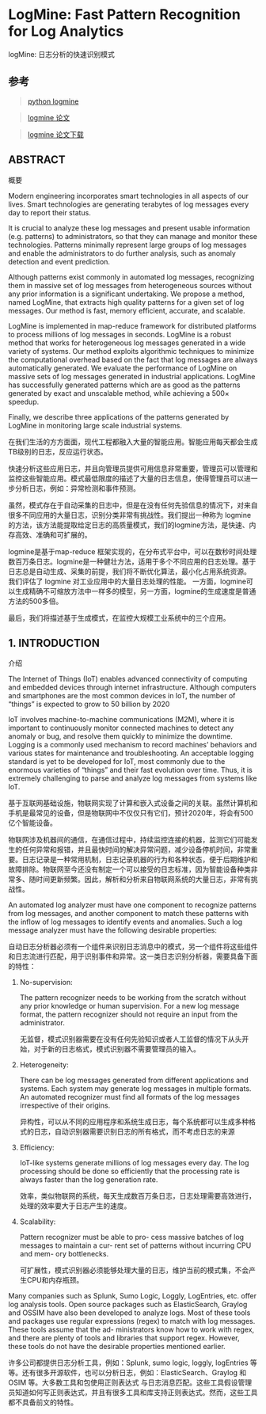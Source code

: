 # LogMine: Fast Pattern Recognition for Log Analytics

logMine: 日志分析的快速识别模式

## 参考

> [python logmine](https://github.com/trungdq88/logmine)

> [logmine 论文](https://www.cs.unm.edu/~mueen/Papers/LogMine.pdf)

> [logmine 论文下载](https://github.com/Kua-Fu/blog-book-images/blob/main/paper/LogMine.pdf)

## ABSTRACT

概要

Modern engineering incorporates smart technologies in all aspects of our lives. Smart technologies are generating terabytes of log messages every day to report their status. 

It is crucial to analyze these log messages and present usable information (e.g. patterns) to administrators, so that they can manage and monitor these technologies. Patterns minimally represent large groups of log messages and enable the administrators to do further analysis, such as anomaly detection and event prediction. 

Although patterns exist commonly in automated log messages, recognizing them in massive set of log messages from heterogeneous sources without any prior information is a significant undertaking. We propose a method, named LogMine, that extracts high quality patterns for a given set of log messages. Our method is fast, memory efficient, accurate, and scalable. 

LogMine is implemented in map-reduce framework for distributed platforms to process millions of log messages in seconds. LogMine is a robust method that works for heterogeneous log messages generated in a wide variety of systems. Our method exploits algorithmic techniques to minimize the computational overhead based on the fact that log messages are always automatically generated. We evaluate the performance of LogMine on massive sets of log messages generated in industrial applications. LogMine has successfully generated patterns which are as good as the patterns generated by exact and unscalable method, while achieving a 500× speedup. 

Finally, we describe three applications of the patterns generated by LogMine in monitoring large scale industrial systems.

在我们生活的方方面面，现代工程都融入大量的智能应用。智能应用每天都会生成TB级别的日志，反应运行状态。

快速分析这些应用日志，并且向管理员提供可用信息非常重要，管理员可以管理和监控这些智能应用。模式最低限度的描述了大量的日志信息，使得管理员可以进一步分析日志，例如：异常检测和事件预测。

虽然，模式存在于自动采集的日志中，但是在没有任何先验信息的情况下，对来自很多不同应用的大量日志，识别分类非常有挑战性。我们提出一种称为 logmine的方法，该方法能提取给定日志的高质量模式，我们的logmine方法，是快速、内存高效、准确和可扩展的。

logmine是基于map-reduce 框架实现的，在分布式平台中，可以在数秒时间处理数百万条日志。logmine是一种健壮方法，适用于多个不同应用的日志处理。基于日志总是自动生成、采集的前提，我们将不断优化算法，最小化占用系统资源。 我们评估了 logmine 对工业应用中的大量日志处理的性能。 一方面，logmine可以生成精确不可缩放方法中一样多的模型，另一方面，logmine的生成速度是普通方法的500多倍。

最后，我们将描述基于生成模式，在监控大规模工业系统中的三个应用。

## 1. INTRODUCTION

介绍

The Internet of Things (IoT) enables advanced connectivity of computing and embedded devices through internet infrastructure. Although computers and smartphones are the most common devices in IoT, the number of “things” is expected to grow to 50 billion by 2020 

IoT involves machine-to-machine communications (M2M), where it is important to continuously monitor connected machines to detect any anomaly or bug, and resolve them quickly to minimize the downtime. Logging is a commonly used mechanism to record machines’ behaviors and various states for maintenance and troubleshooting. An acceptable logging standard is yet to be developed for IoT, most commonly due to the enormous varieties of “things” and their fast evolution over time. Thus, it is extremely challenging to parse and analyze log messages from systems like IoT.

基于互联网基础设施，物联网实现了计算和嵌入式设备之间的关联。虽然计算机和手机是最常见的设备，但是物联网中不仅仅只有它们，预计2020年，将会有500亿个智能设备。

物联网涉及机器间的通信，在通信过程中，持续监控连接的机器，监测它们可能发生的任何异常和报错，并且最快时间的解决异常问题，减少设备停机时间，非常重要。日志记录是一种常用机制，日志记录机器的行为和各种状态，便于后期维护和故障排除。物联网至今还没有制定一个可以接受的日志标准，因为智能设备种类非常多、随时间更新频繁。因此，解析和分析来自物联网系统的大量日志，非常有挑战性。

An automated log analyzer must have one component to recognize patterns from log messages, and another component to match these patterns with the inflow of log messages to identify events and anomalies. Such a log message analyzer must have the following desirable properties:

自动日志分析器必须有一个组件来识别日志消息中的模式，另一个组件将这些组件和日志流进行匹配，用于识别事件和异常。这一类日志识别分析器，需要具备下面的特性：

1. No-supervision: 
   
   The pattern recognizer needs to be working from the scratch without any prior knowledge or human supervision. For a new log message format, the pattern recognizer should not require an input from the administrator.
   
   无监督，模式识别器需要在没有任何先验知识或者人工监督的情况下从头开始，对于新的日志格式，模式识别器不需要管理员的输入。
   
2. Heterogeneity: 

	There can be log messages generated from different applications and systems. Each system may generate log messages in multiple formats. An automated recognizer must find all formats of the log messages irrespective of their origins.
	
	异构性，可以从不同的应用程序和系统生成日志，每个系统都可以生成多种格式的日志，自动识别器需要识别日志的所有格式，而不考虑日志的来源
	
3. Efficiency: 

	IoT-like systems generate millions of log messages every day. The log processing should be done so efficiently that the processing rate is always faster than the log generation rate.
	
	效率，类似物联网的系统，每天生成数百万条日志，日志处理需要高效进行，处理的效率要大于日志产生的速度。
	
4. Scalability: 

	Pattern recognizer must be able to pro- cess massive batches of log messages to maintain a cur- rent set of patterns without incurring CPU and mem- ory bottlenecks.
	
	可扩展性，模式识别器必须能够处理大量的日志，维护当前的模式集，不会产生CPU和内存瓶颈。
	
Many companies such as Splunk, Sumo Logic, Loggly, LogEntries, etc. offer log analysis tools. Open source packages such as ElasticSearch, Graylog and OSSIM have also been developed to analyze logs. Most of these tools and packages use regular expressions (regex) to match with log messages. These tools assume that the ad- ministrators know how to work with regex, and there are plenty of tools and libraries that support regex. However, these tools do not have the desirable properties mentioned earlier. 
   
许多公司都提供日志分析工具，例如：Splunk, sumo logic, loggly, logEntries 等等。还有很多开源软件，也可以分析日志，例如：ElasticSearch、Graylog 和 OSIM 等。大多数工具和包使用正则表达式 与日志消息匹配。这些工具假设管理员知道如何写正则表达式，并且有很多工具和库支持正则表达式。然而，这些工具都不具备前文的特性。

